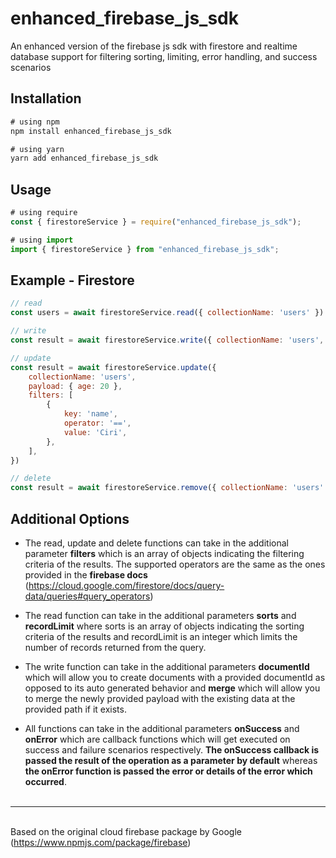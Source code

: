 # enhanced_firebase_js_sdk
An enhanced version of the firebase js sdk with firestore and realtime database support for filtering sorting, limiting, error handling, and success scenarios

## Installation

```js
# using npm
npm install enhanced_firebase_js_sdk

# using yarn
yarn add enhanced_firebase_js_sdk
```

## Usage

```js
# using require
const { firestoreService } = require("enhanced_firebase_js_sdk");

# using import
import { firestoreService } from "enhanced_firebase_js_sdk";
```

## Example - Firestore<br/>

```js
// read
const users = await firestoreService.read({ collectionName: 'users' })

// write
const result = await firestoreService.write({ collectionName: 'users', payload: { name : 'Ciri' , age: 19 } })

// update
const result = await firestoreService.update({
    collectionName: 'users',
    payload: { age: 20 },
    filters: [
        {
            key: 'name',
            operator: '==',
            value: 'Ciri',
        },
    ],
})

// delete
const result = await firestoreService.remove({ collectionName: 'users' })

```

## Additional Options

- The read, update and delete functions can take in the additional parameter **filters** which is an array of objects indicating the filtering criteria of the results. The supported operators are the same as the ones provided in the **firebase docs** (https://cloud.google.com/firestore/docs/query-data/queries#query_operators)

- The read function can take in the additional parameters **sorts** and **recordLimit** where sorts is an array of objects indicating the sorting criteria of the results and recordLimit is an integer which limits the number of records returned from the query.

- The write function can take in the additional parameters **documentId** which will allow you to create documents with a provided documentId as opposed to its auto generated behavior and **merge** which will allow you to merge the newly provided payload with the existing data at the provided path if it exists.

- All functions can take in the additional parameters **onSuccess** and **onError** which are callback functions which will get executed on success and failure scenarios respectively. **The onSuccess callback is passed the result of the operation as a parameter by default** whereas **the onError function is passed the error or details of the error which occurred**.<br/><br/>

----

<br/>Based on the original cloud firebase package by Google (https://www.npmjs.com/package/firebase)
